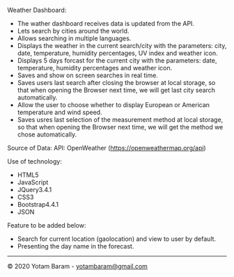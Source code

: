 
   Weather Dashboard:
 -  The wather dashboard receives data is updated from the API.
 -  Lets search by cities around the world.
 -  Allows searching in multiple languages.
 -  Displays the weather in the current search/city with the parameters: 
    city, date, temperature, humidity percentages, UV index and weather icon.
 -  Displays 5 days forcast for the current city with the parameters: 
    date, temperature, humidity percentages and weather icon.
 -  Saves and show on screen searches in real time.
 -  Saves users last search after closing the browser at local storage, so that when opening the Browser next time, 
    we will get last city search automatically.
 -  Allow the user to choose whether to display European or American temperature and wind speed.
 -  Saves usres last selection of the measurement method at local storage, so that when opening the Browser next time, 
    we will get the method we chose automatically.

  Source of Data:
   API: OpenWeather (https://openweathermap.org/api)

   Use of technology:
 -  HTML5
 -  JavaScript
 -  JQuery3.4.1
 -  CSS3
 -  Bootstrap4.4.1
 -  JSON

   Feature to be added below:
 -   Search for current location (gaolocation) and view to user by default.
 -   Presenting the day name in the forecast.












- - -
© 2020 Yotam Baram  -  yotambaram@gmail.com
